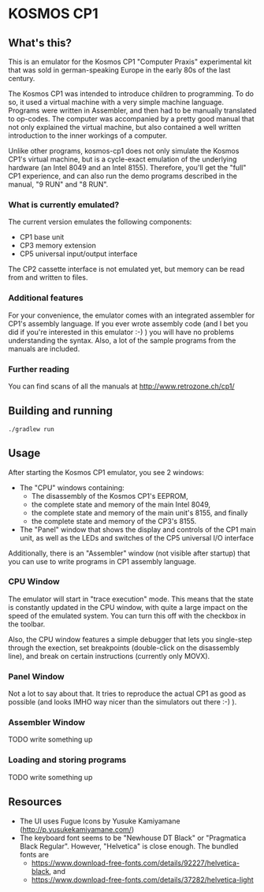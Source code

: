 # KOSMOS CP1

## What's this?
This is an emulator for the Kosmos CP1 "Computer Praxis" experimental kit that
was sold in german-speaking Europe in the early 80s of the last century.

The Kosmos CP1 was intended to introduce children to programming. To do so, it
used a virtual machine with a very simple machine language. Programs were
written in Assembler, and then had to be manually translated to op-codes.
The computer was accompanied by a pretty good manual that not only explained
the virtual machine, but also contained a well written introduction to
the inner workings of a computer.

Unlike other programs, kosmos-cp1 does not only simulate the Kosmos CP1's
virtual machine, but is a cycle-exact emulation of the underlying hardware
(an Intel 8049 and an Intel 8155). Therefore, you'll get the "full" CP1
experience, and can also run the demo programs described in the manual,
"9 RUN" and "8 RUN".

### What is currently emulated?
The current version emulates the following components:
- CP1 base unit
- CP3 memory extension
- CP5 universal input/output interface

The CP2 cassette interface is not emulated yet, but memory can be read from and
written to files.

### Additional features
For your convenience, the emulator comes with an integrated assembler for
CP1's assembly language. If you ever wrote assembly code (and I bet you did
if you're interested in this emulator :-) ) you will have no problems
understanding the syntax. Also, a lot of the sample programs from the manuals
are included.

### Further reading
You can find scans of all the manuals at http://www.retrozone.ch/cp1/

## Building and running
```
./gradlew run
```

## Usage
After starting the Kosmos CP1 emulator, you see 2 windows:
- The "CPU" windows containing:
   - The disassembly of the Kosmos CP1's EEPROM,
   - the complete state and memory of the main Intel 8049,
   - the complete state and memory of the main unit's 8155, and finally
   - the complete state and memory of the CP3's 8155.
- The "Panel" window that shows the display and controls of the CP1 main unit, as well as the LEDs and switches
  of the CP5 universal I/O interface

Additionally, there is an "Assembler" window (not visible after startup) that you can use to write programs in
CP1 assembly language.

### CPU Window
The emulator will start in "trace execution" mode. This means that the state is constantly updated in the CPU window,
with quite a large impact on the speed of the emulated system. You can turn this off with the checkbox in the toolbar.

Also, the CPU window features a simple debugger that lets you single-step through the exection, set breakpoints
(double-click on the disassembly line), and break on certain instructions (currently only MOVX).

### Panel Window
Not a lot to say about that. It tries to reproduce the actual CP1 as good as possible (and looks IMHO way nicer than
the simulators out there :-) ).

### Assembler Window
TODO write something up

### Loading and storing programs
TODO write something up


## Resources
- The UI uses Fugue Icons by Yusuke Kamiyamane (http://p.yusukekamiyamane.com/)
- The keyboard font seems to be "Newhouse DT Black" or "Pragmatica Black Regular".
  However, "Helvetica" is close enough. The bundled fonts are
   - https://www.download-free-fonts.com/details/92227/helvetica-black, and
   - https://www.download-free-fonts.com/details/37282/helvetica-light


